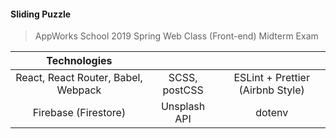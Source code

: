 #### Sliding Puzzle
> AppWorks School 2019 Spring Web Class (Front-end) Midterm Exam

| Technologies                        |                             |                                  |
|:-----------------------------------:|:---------------------------:|:--------------------------------:|
| React, React Router, Babel, Webpack | SCSS, postCSS               | ESLint + Prettier (Airbnb Style) |
| Firebase (Firestore)                | Unsplash API                | dotenv                           |
